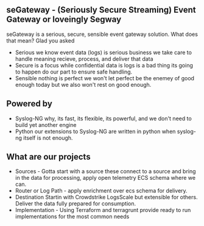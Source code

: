 ## seGateway - (Seriously Secure Streaming) Event Gateway or loveingly Segway

seGateway is a serious, secure, sensible event gateway solution. What does that mean? Glad you asked

* Serious we know event data (logs) is serious business we take care to handle meaning recieve, process, and deliver that data
* Secure is a focus while confidential data is logs is a bad thing its going to happen do our part to ensure safe handling.
* Sensible nothing is perfect we won't let perfect be the enemey of good enough today but we also won't rest on good enough.

## Powered by

* Syslog-NG why, its fast, its flexible, its powerful, and we don't need to build yet another engine
* Python our extensions to Syslog-NG are written in python when syslog-ng itself is not enough.

## What are our projects

* Sources - Gotta start with a source these connect to a source and bring in the data for processing, apply open telemetry ECS schema where we can.
* Router or Log Path - apply enrichment over ecs schema for delivery.
* Destination Startin with Crowdstrike LogsScale but extensible for others. Deliver the data fully prepared for consumption.
* Implementation - Using Terraform and terragrunt provide ready to run implementations for the most common needs
